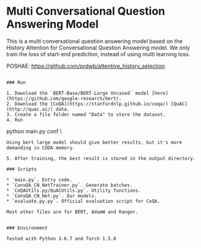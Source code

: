 # Multi Conversational Question Answering Model

This is a multi conversational question answering model based on the History Attention for Conversational Question Answering model.
We only train the loss of start-end prediction, instead of using multi learning loss.


POSHAE:
https://github.com/prdwb/attentive_history_selection

```

### Run

1. Download the `BERT-Base/BERT-Large Uncased` model [here](https://github.com/google-research/bert).
2. Download the [CoQA](https://stanfordnlp.github.io/coqa/) [QuAC](http://quac.ai/) data.
3. Create a file folder named "Data" to store the dataset.
4. Run

```
python main.py conf \

```
Using bert large model should give better results, but it's more demanding in CUDA memory.

5. After training, the best result is stored in the output directory.

### Scripts

* `main.py`. Entry code.
* `ConvQA_CN_NetTrainer.py`. Generate batches.
* `CoQAUtils.py/QuACUtils.py`. Utility functions.
* `ConvQA_CN_Net.py`. Our models.
* `evaluate.py.py`. Official evaluation script for CoQA.

Most other files are for BERT, AdamW and Ranger.


### Environment

Tested with Python 3.6.7 and Torch 1.5.0
